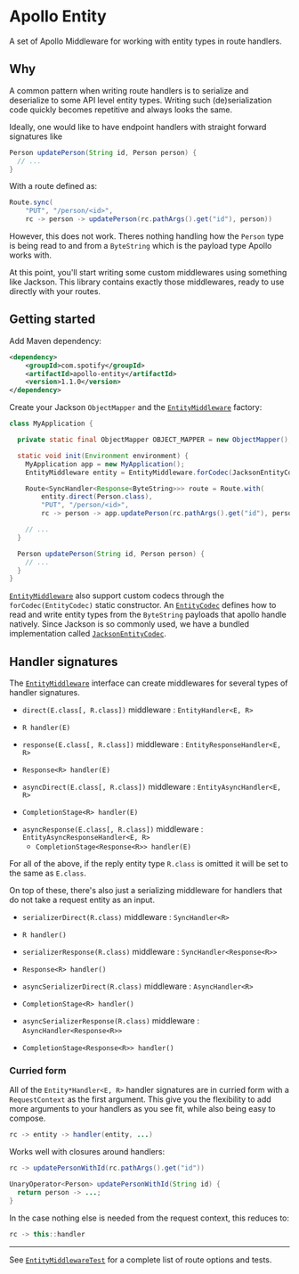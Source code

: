 Apollo Entity
=============

A set of Apollo Middleware for working with entity types in route handlers.

## Why

A common pattern when writing route handlers is to serialize and deserialize to some API level
entity types. Writing such (de)serialization code quickly becomes repetitive and always looks
the same.

Ideally, one would like to have endpoint handlers with straight forward signatures like

```java
Person updatePerson(String id, Person person) {
  // ...
}
```

With a route defined as:

```java
Route.sync(
    "PUT", "/person/<id>",
    rc -> person -> updatePerson(rc.pathArgs().get("id"), person))
```

However, this does not work. Theres nothing handling how the `Person` type is being read to and
from a `ByteString` which is the payload type Apollo works with.

At this point, you'll start writing some custom middlewares using something like Jackson. This
library contains exactly those middlewares, ready to use directly with your routes.


## Getting started

Add Maven dependency:

```xml
<dependency>
    <groupId>com.spotify</groupId>
    <artifactId>apollo-entity</artifactId>
    <version>1.1.0</version>
</dependency>
```

Create your Jackson `ObjectMapper` and the [`EntityMiddleware`][1] factory:

```java
class MyApplication {

  private static final ObjectMapper OBJECT_MAPPER = new ObjectMapper();

  static void init(Environment environment) {
    MyApplication app = new MyApplication();
    EntityMiddleware entity = EntityMiddleware.forCodec(JacksonEntityCodec.forMapper(OBJECT_MAPPER));

    Route<SyncHandler<Response<ByteString>>> route = Route.with(
        entity.direct(Person.class),
        "PUT", "/person/<id>",
        rc -> person -> app.updatePerson(rc.pathArgs().get("id"), person));

    // ...
  }

  Person updatePerson(String id, Person person) {
    // ...
  }
}
```

[`EntityMiddleware`][1] also support custom codecs through the `forCodec(EntityCodec)` static
constructor. An [`EntityCodec`][2] defines how to read and write entity types from the `ByteString`
payloads that apollo handle natively. Since Jackson is so commonly used, we have a bundled
implementation called [`JacksonEntityCodec`][4].

## Handler signatures

The [`EntityMiddleware`][1] interface can create middlewares for several types of handler
signatures.

* `direct(E.class[, R.class])` middleware : `EntityHandler<E, R>`
 - `R handler(E)`
* `response(E.class[, R.class])` middleware : `EntityResponseHandler<E, R>`
 - `Response<R> handler(E)`
* `asyncDirect(E.class[, R.class])` middleware : `EntityAsyncHandler<E, R>`
 - `CompletionStage<R> handler(E)`
* `asyncResponse(E.class[, R.class])` middleware : `EntityAsyncResponseHandler<E, R>`
  - `CompletionStage<Response<R>> handler(E)`

For all of the above, if the reply entity type `R.class` is omitted it will be set to the same as `E.class`.

On top of these, there's also just a serializing middleware for handlers that do not take a
request entity as an input.

* `serializerDirect(R.class)` middleware : `SyncHandler<R>`
 - `R handler()`
* `serializerResponse(R.class)` middleware : `SyncHandler<Response<R>>`
 - `Response<R> handler()`
* `asyncSerializerDirect(R.class)` middleware : `AsyncHandler<R>`
 - `CompletionStage<R> handler()`
* `asyncSerializerResponse(R.class)` middleware : `AsyncHandler<Response<R>>`
 - `CompletionStage<Response<R>> handler()`

### Curried form

All of the `Entity*Handler<E, R>` handler signatures are in curried form with a `RequestContext`
as the first argument. This give you the flexibility to add more arguments to your handlers as you
see fit, while also being easy to compose.

```java
rc -> entity -> handler(entity, ...)
```

Works well with closures around handlers:

```java
rc -> updatePersonWithId(rc.pathArgs().get("id"))

UnaryOperator<Person> updatePersonWithId(String id) {
  return person -> ...;
}
```

In the case nothing else is needed from the request context, this reduces to:

```java
rc -> this::handler
```

---

See [`EntityMiddlewareTest`][3] for a complete list of route options and tests.

[1]: src/main/java/com/spotify/apollo/entity/EntityMiddleware.java
[2]: src/main/java/com/spotify/apollo/entity/EntityCodec.java
[3]: src/test/java/com/spotify/apollo/entity/EntityMiddlewareTest.java
[4]: src/main/java/com/spotify/apollo/entity/JacksonEntityCodec.java
